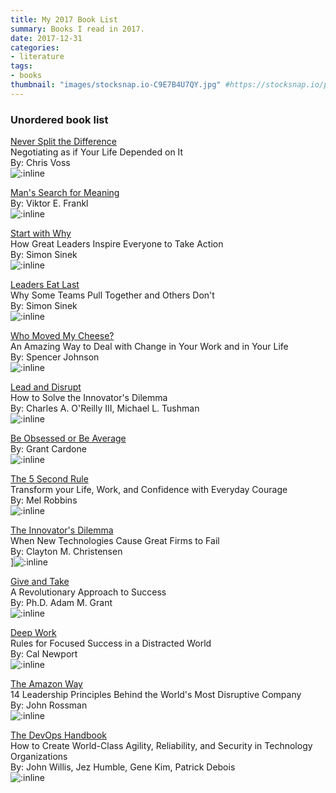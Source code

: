 ```yaml
---
title: My 2017 Book List
summary: Books I read in 2017.
date: 2017-12-31
categories:
- literature
tags:
- books
thumbnail: "images/stocksnap.io-C9E7B4U7QY.jpg" #https://stocksnap.io/photo/C9E7B4U7QY
---
```


### Unordered book list

[Never Split the Difference](https://www.amazon.com/Never-Split-Difference-Negotiating-Depended/dp/0062407805)
<br>Negotiating as if Your Life Depended on It
<br>By: Chris Voss
<br>![:inline](https://m.media-amazon.com/images/I/51Y3bfofVLL._SL500_.jpg)

[Man's Search for Meaning](https://www.amazon.com/Mans-Search-Meaning-Viktor-Frankl/dp/0807014273)
<br>By: Viktor E. Frankl
<br>![:inline](https://m.media-amazon.com/images/I/51L04pj+1JL._SL500_.jpg)
<br>

[Start with Why](https://www.amazon.com/Start-Why-Leaders-Inspire-Everyone/dp/1591846447)
<br>How Great Leaders Inspire Everyone to Take Action
<br>By: Simon Sinek
<br>![:inline](https://m.media-amazon.com/images/I/51Zuy0g7l+L._SL500_.jpg)
<br>

[Leaders Eat Last](https://www.amazon.com/Leaders-Eat-Last-Together-Others/dp/1591848016)
<br>Why Some Teams Pull Together and Others Don't
<br>By: Simon Sinek
<br>![:inline](https://m.media-amazon.com/images/I/516OBygEerL._SL500_.jpg)
<br>

[Who Moved My Cheese?](https://www.amazon.com/Who-Moved-My-Cheese-Amazing/dp/0399144463)
<br>An Amazing Way to Deal with Change in Your Work and in Your Life
<br>By: Spencer Johnson
<br>![:inline](https://m.media-amazon.com/images/I/51om3WtZyWL._SL500_.jpg)
<br>

[Lead and Disrupt](https://www.amazon.com/Lead-Disrupt-Solve-Innovators-Dilemma/dp/0804798656)
<br>How to Solve the Innovator's Dilemma
<br>By: Charles A. O'Reilly III,‎ Michael L. Tushman
<br>![:inline](https://m.media-amazon.com/images/I/41vTiaG9DHL._SL500_.jpg)
<br>

[Be Obsessed or Be Average](https://www.amazon.com/Be-Obsessed-Average-Grant-Cardone/dp/1101981059)
<br>By: Grant Cardone
<br>![:inline](https://m.media-amazon.com/images/I/51O9QWQRXSL._SL500_.jpg)
<br>

[The 5 Second Rule](https://www.amazon.com/Second-Rule-Transform-Confidence-Everyday/dp/1682612384)
<br>Transform your Life, Work, and Confidence with Everyday Courage
<br>By: Mel Robbins
<br>![:inline](https://m.media-amazon.com/images/I/51dc79x8jsL._SL500_.jpg)
<br>

[The Innovator's Dilemma](https://www.amazon.com/Innovators-Dilemma-Technologies-Management-Innovation/dp/1633691780)
<br>When New Technologies Cause Great Firms to Fail
<br>By: Clayton M. Christensen
<br>]![:inline](https://m.media-amazon.com/images/I/51M168EKmQL._SL500_.jpg)
<br>

[Give and Take](https://www.amazon.com/Give-Take-Helping-Others-Success/dp/0143124986)
<br>A Revolutionary Approach to Success
<br>By: Ph.D. Adam M. Grant
<br>![:inline](https://m.media-amazon.com/images/I/41PDasOQTxL._SL500_.jpg)
<br>

[Deep Work](https://www.amazon.com/Deep-Work-Focused-Success-Distracted/dp/1455586692)
<br>Rules for Focused Success in a Distracted World
<br>By: Cal Newport
<br>![:inline](https://m.media-amazon.com/images/I/51ygINtzhJL._SL500_.jpg)
<br>

[The Amazon Way](https://www.amazon.com/Bezos-Letters-Principles-Business-Amazon/dp/1642793329)
<br>14 Leadership Principles Behind the World's Most Disruptive Company
<br>By: John Rossman
<br>![:inline](https://m.media-amazon.com/images/I/513Y4eMELhL._SL500_.jpg)
<br>

[The DevOps Handbook](https://www.amazon.com/DevOps-Handbook-World-Class-Reliability-Organizations/dp/1942788002)
<br>How to Create World-Class Agility, Reliability, and Security in Technology Organizations
<br>By: John Willis,‎ Jez Humble,‎ Gene Kim,‎ Patrick Debois
<br>![:inline](https://m.media-amazon.com/images/I/51qcgs7gpLL._SL500_.jpg)
